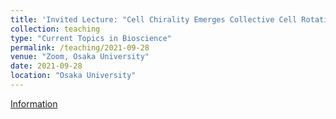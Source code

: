 ```yaml
---
title: 'Invited Lecture: "Cell Chirality Emerges Collective Cell Rotation"'
collection: teaching
type: "Current Topics in Bioscience"
permalink: /teaching/2021-09-28
venue: "Zoom, Osaka University"
date: 2021-09-28
location: "Osaka University"
---
```


[Information](https://www.bio.sci.osaka-u.ac.jp/bs_seminar/pdf/bs_seminar_info.pdf)
